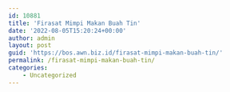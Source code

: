 ```yaml
---
id: 10881
title: 'Firasat Mimpi Makan Buah Tin'
date: '2022-08-05T15:20:24+00:00'
author: admin
layout: post
guid: 'https://bos.awn.biz.id/firasat-mimpi-makan-buah-tin/'
permalink: /firasat-mimpi-makan-buah-tin/
categories:
    - Uncategorized
---
```


